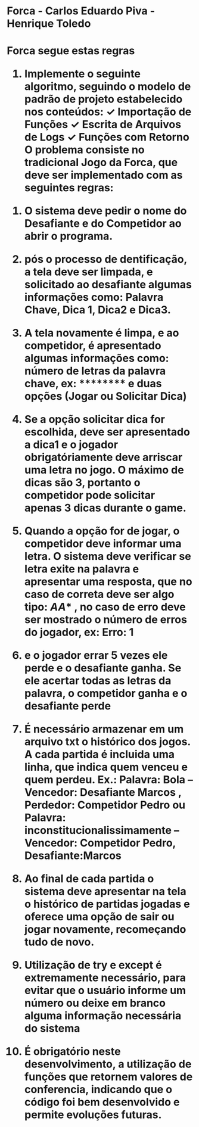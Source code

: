 <h1>Forca - Carlos Eduardo Piva - Henrique Toledo<h1>
 
Forca segue estas regras 
 1) Implemente o seguinte algoritmo, seguindo o modelo de padrão de projeto estabelecido nos
conteúdos:
✓ Importação de Funções
✓ Escrita de Arquivos de Logs
✓ Funções com Retorno
O problema consiste no tradicional Jogo da
Forca, que deve ser implementado com as
seguintes regras:
 
1. O sistema deve pedir o
nome do Desafiante e do
Competidor ao abrir o programa.
 
2. pós o processo de dentificação, a tela deve ser
limpada, e solicitado ao desafiante
algumas informações como:
Palavra Chave, Dica 1, Dica2 e
Dica3.
 
3. A tela novamente é limpa, e
ao competidor, é apresentado algumas informações como: número de letras da palavra
chave, ex: ******** e duas opções (Jogar ou Solicitar Dica)
 
4. Se a opção solicitar dica for escolhida, deve ser apresentado a dica1 e o jogador
obrigatóriamente deve arriscar uma letra no jogo. O máximo de dicas são 3, portanto o
competidor pode solicitar apenas 3 dicas durante o game.
 
5. Quando a opção for de jogar, o competidor deve informar uma
letra. O sistema deve verificar se letra exite na palavra e apresentar
uma resposta, que no caso de correta deve ser algo tipo: ***A**A**
, no caso de erro deve ser mostrado o número de erros do jogador, ex:
Erro: 1

6. e o jogador errar 5 vezes ele perde e o desafiante ganha. Se ele acertar todas as
letras da palavra, o competidor ganha e o desafiante perde
 
7. É necessário armazenar em um arquivo txt o histórico dos jogos. A cada partida é
incluida uma linha, que indica quem venceu e quem perdeu. Ex.: Palavra: Bola – Vencedor:
Desafiante Marcos , Perdedor: Competidor Pedro ou Palavra:
inconstitucionalissimamente – Vencedor: Competidor Pedro, Desafiante:Marcos
 
8. Ao final de cada partida o sistema deve apresentar na tela o histórico de partidas
jogadas e oferece uma opção de sair ou jogar novamente, recomeçando tudo de novo.
 
9. Utilização de try e except é extremamente necessário, para evitar que o usuário
informe um número ou deixe em branco alguma informação necessária do sistema
 
10. É obrigatório neste desenvolvimento, a utilização de funções que retornem valores
de conferencia, indicando que o código foi bem desenvolvido e permite evoluções futuras.
